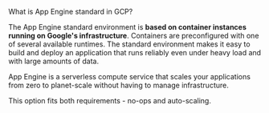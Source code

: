 
What is App Engine standard in GCP?

The App Engine standard environment is **based on container instances running on Google's infrastructure**. Containers are preconfigured with one of several available runtimes. The standard environment makes it easy to build and deploy an application that runs reliably even under heavy load and with large amounts of data.

App Engine is a serverless compute service that scales your applications from zero to planet-scale without having to manage infrastructure.

This option fits both requirements - no-ops and auto-scaling.